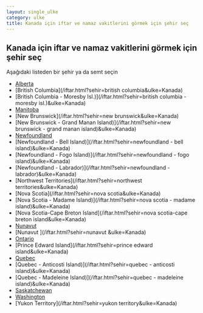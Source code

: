 ```yaml
---
layout: single_ulke
category: ulke
title: Kanada için iftar ve namaz vakitlerini görmek için şehir seç
---
```



## Kanada için iftar ve namaz vakitlerini görmek için şehir seç

Aşağıdaki listeden bir şehir ya da semt seçin


* [Alberta](/iftar.html?sehir=alberta&ulke=Kanada)
* [British Columbia](/iftar.html?sehir=british columbia&ulke=Kanada)
* [British Columbia - Moresby Isl.)](/iftar.html?sehir=british columbia - moresby isl.)&ulke=Kanada)
* [Manitoba](/iftar.html?sehir=manitoba&ulke=Kanada)
* [New Brunswick](/iftar.html?sehir=new brunswick&ulke=Kanada)
* [New Brunswick - Grand Manan Island)](/iftar.html?sehir=new brunswick - grand manan island)&ulke=Kanada)
* [Newfoundland](/iftar.html?sehir=newfoundland&ulke=Kanada)
* [Newfoundland - Bell Island)](/iftar.html?sehir=newfoundland - bell island)&ulke=Kanada)
* [Newfoundland - Fogo Island)](/iftar.html?sehir=newfoundland - fogo island)&ulke=Kanada)
* [Newfoundland - Labrador)](/iftar.html?sehir=newfoundland - labrador)&ulke=Kanada)
* [Northwest Territories](/iftar.html?sehir=northwest territories&ulke=Kanada)
* [Nova Scotia](/iftar.html?sehir=nova scotia&ulke=Kanada)
* [Nova Scotia - Madame Island)](/iftar.html?sehir=nova scotia - madame island)&ulke=Kanada)
* [Nova Scotia-Cape Breton Island](/iftar.html?sehir=nova scotia-cape breton island&ulke=Kanada)
* [Nunavut](/iftar.html?sehir=nunavut&ulke=Kanada)
* [Nunavut ](/iftar.html?sehir=nunavut &ulke=Kanada)
* [Ontario](/iftar.html?sehir=ontario&ulke=Kanada)
* [Prince Edward Island](/iftar.html?sehir=prince edward island&ulke=Kanada)
* [Quebec](/iftar.html?sehir=quebec&ulke=Kanada)
* [Quebec - Anticosti Island)](/iftar.html?sehir=quebec - anticosti island)&ulke=Kanada)
* [Quebec - Madeleine Island)](/iftar.html?sehir=quebec - madeleine island)&ulke=Kanada)
* [Saskatchewan](/iftar.html?sehir=saskatchewan&ulke=Kanada)
* [Washington](/iftar.html?sehir=washington&ulke=Kanada)
* [Yukon Territory](/iftar.html?sehir=yukon territory&ulke=Kanada)
